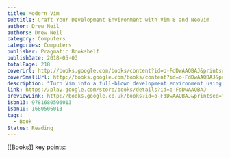 ```yaml
---
title: Modern Vim
subtitle: Craft Your Development Environment with Vim 8 and Neovim
author: Drew Neil
authors: Drew Neil
category: Computers
categories: Computers
publisher: Pragmatic Bookshelf
publishDate: 2018-05-03
totalPage: 218
coverUrl: http://books.google.com/books/content?id=o-FdDwAAQBAJ&printsec=frontcover&img=1&zoom=1&edge=curl&source=gbs_api
coverSmallUrl: http://books.google.com/books/content?id=o-FdDwAAQBAJ&printsec=frontcover&img=1&zoom=5&edge=curl&source=gbs_api
description: "Turn Vim into a full-blown development environment using Vim 8's new features and this sequel to the beloved bestseller Practical Vim. Integrate your editor with tools for building, testing, linting, indexing, and searching your codebase. Discover the future of Vim with Neovim: a fork of Vim that includes a built-in terminal emulator that will transform your workflow. Whether you choose to switch to Neovim or stick with Vim 8, you'll be a better developer. A serious tool for programmers and web developers, no other text editor comes close to Vim for speed and efficiency. Make Vim the centerpiece of a Unix-based IDE as you discover new ways to work with Vim 8 and Neovim in more than 20 hands-on tips. Execute tasks asynchronously, allowing you to continue in Vim while linting, grepping, building a project, or running a test suite. Install plugins to be loaded on startup - or on-demand when you need them - with Vim 8's new package support. Save and restore sessions, enabling you to quit Vim and restart again while preserving your window layout and undo history. Use Neovim as a drop-in replacement for Vim - it supports all of the features Vim 8 offers and more, including an integrated terminal that lets you quickly perform interactive commands. And if you enjoy using tmux and Vim together, you'll love Neovim's terminal emulator, which lets you run an interactive shell in a buffer. The terminal buffers fit naturally with Vim's split windows, and you can use Normal mode commands to scroll, search, copy, and paste. On top of all that: Neovim's terminal buffers are scriptable. With Vim at the core of your development environment, you'll become a faster and more efficient developer. What You Need: You'll need a Unix-based environment and an up-to-date release of Vim (8.0 or newer). For the tips about running a terminal emulator, you'll need to install Neovim."
link: https://play.google.com/store/books/details?id=o-FdDwAAQBAJ
previewLink: http://books.google.co.uk/books?id=o-FdDwAAQBAJ&printsec=frontcover&dq=vim&hl=&as_pt=BOOKS&cd=1&source=gbs_api
isbn13: 9781680506013
isbn10: 1680506013
tags:
  - Book
Status: Reading
---
```

[[Books]]
key points: